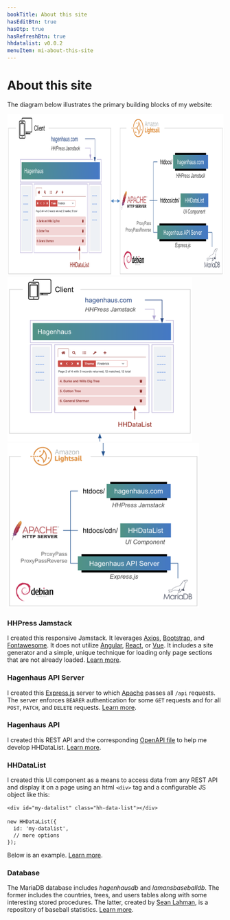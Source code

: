```yaml
---
bookTitle: About this site
hasEditBtn: true
hasOtp: true
hasRefreshBtn: true
hhdatalist: v0.0.2
menuItem: mi-about-this-site
---
```


# About this site

The diagram below illustrates the primary building blocks of my website:

<div class="mb-3">
  <div class="d-none d-md-block">
    <div><img src="webapp-h.png" class="img-fluid d-block" width="900" height="376"; loading="lazy"></div>
  </div>
  <div class="d-md-none">
    <div><img src="webapp-v1.png" class="img-fluid d-block" height="384"; loading="lazy"></div>
    <div><img src="webapp-v2.png" class="img-fluid d-block" height="384"; loading="lazy"></div>
  </div>
</div>

### HHPress Jamstack

I created this responsive Jamstack. It leverages [Axios](https://axios-http.com/), [Bootstrap](https://getbootstrap.com/), and [Fontawesome](https://fontawesome.com/). It does not utilize [Angular](https://angular.dev/), [React](https://react.dev/), or [Vue](https://vuejs.org/). It includes a site generator and a simple, unique technique for loading only page sections that are not already loaded. [Learn more](hhpress-jamstack/).

### Hagenhaus API Server

I created this [Express.js](https://expressjs.com/) server to which [Apache](https://httpd.apache.org/) passes all `/api` requests. The server enforces `BEARER` authentication for some `GET` requests and for all `POST`, `PATCH`, and `DELETE` requests. [Learn more](hagenhaus-api-server/).

### Hagenhaus API

I created this REST API and the corresponding [OpenAPI file](hagenhaus-api/hagenhaus-hagenhaus-api-2.0.0-resolved.yaml) to help me develop HHDataList. [Learn more](hagenhaus-api/).

### HHDataList

I created this UI component as a means to access data from any REST API and display it on a page using an html `<div>` tag and a configurable JS object like this:

``` nonum js
<div id="my-datalist" class="hh-data-list"></div>
 
new HHDataList({
  id: 'my-datalist',
  // more options
});
```

Below is an example. [Learn more](../hhdatalist/v0.0.2/).

<div id="players-datalist" class="hh-data-list mt-4"></div>
<script>
  var playersOptions = new DLPlayersOptions002('players-datalist');
  playersOptions.themeDefinition.name = 'dodger blue';
  new HHDataList(playersOptions);
</script>

### Database

The MariaDB database includes _hagenhausdb_ and _lamansbaseballdb_. The former includes the countries, trees, and users tables along with some interesting stored procedures. The latter, created by [Sean Lahman](https://en.wikipedia.org/wiki/Sean_Lahman), is a repository of baseball statistics. [Learn more](database/).